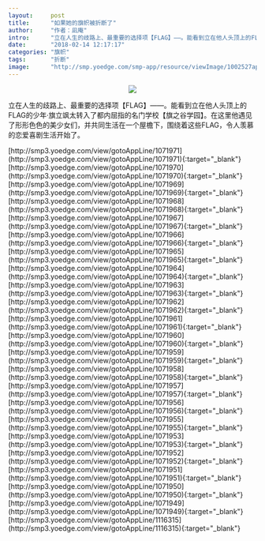 ```yaml
---
layout:     post
title:      "如果她的旗帜被折断了"
author:     "作者：凪庵"
intro:      "立在人生的歧路上、最重要的选择项【FLAG】——。能看到立在他人头顶上的FLAG的少年·旗立飒太转入了都内屈指的名门学校【旗之谷学园】。在这里他遇见了形形色色的美少女们，并共同生活在一个屋檐下，围绕着这些FLAG，令人羡慕的恋爱喜剧生活开始了。"
date:       "2018-02-14 12:17:17"
categories: "旗帜"
tags:       "折断"
image:      "http://smp.yoedge.com/smp-app/resource/viewImage/1002527appline.png"
---
```

<div style="text-align: center">
<p><img src="http://smp.yoedge.com/smp-app/resource/viewImage/1002527appline.png"/></p>
</div>
<p class="post-meta">
<span>立在人生的歧路上、最重要的选择项【FLAG】——。能看到立在他人头顶上的FLAG的少年·旗立飒太转入了都内屈指的名门学校【旗之谷学园】。在这里他遇见了形形色色的美少女们，并共同生活在一个屋檐下，围绕着这些FLAG，令人羡慕的恋爱喜剧生活开始了。</span>
</p>
[http://smp3.yoedge.com/view/gotoAppLine/1071971](http://smp3.yoedge.com/view/gotoAppLine/1071971){:target="_blank"}
[http://smp3.yoedge.com/view/gotoAppLine/1071970](http://smp3.yoedge.com/view/gotoAppLine/1071970){:target="_blank"}
[http://smp3.yoedge.com/view/gotoAppLine/1071969](http://smp3.yoedge.com/view/gotoAppLine/1071969){:target="_blank"}
[http://smp3.yoedge.com/view/gotoAppLine/1071968](http://smp3.yoedge.com/view/gotoAppLine/1071968){:target="_blank"}
[http://smp3.yoedge.com/view/gotoAppLine/1071967](http://smp3.yoedge.com/view/gotoAppLine/1071967){:target="_blank"}
[http://smp3.yoedge.com/view/gotoAppLine/1071966](http://smp3.yoedge.com/view/gotoAppLine/1071966){:target="_blank"}
[http://smp3.yoedge.com/view/gotoAppLine/1071965](http://smp3.yoedge.com/view/gotoAppLine/1071965){:target="_blank"}
[http://smp3.yoedge.com/view/gotoAppLine/1071964](http://smp3.yoedge.com/view/gotoAppLine/1071964){:target="_blank"}
[http://smp3.yoedge.com/view/gotoAppLine/1071963](http://smp3.yoedge.com/view/gotoAppLine/1071963){:target="_blank"}
[http://smp3.yoedge.com/view/gotoAppLine/1071962](http://smp3.yoedge.com/view/gotoAppLine/1071962){:target="_blank"}
[http://smp3.yoedge.com/view/gotoAppLine/1071961](http://smp3.yoedge.com/view/gotoAppLine/1071961){:target="_blank"}
[http://smp3.yoedge.com/view/gotoAppLine/1071960](http://smp3.yoedge.com/view/gotoAppLine/1071960){:target="_blank"}
[http://smp3.yoedge.com/view/gotoAppLine/1071959](http://smp3.yoedge.com/view/gotoAppLine/1071959){:target="_blank"}
[http://smp3.yoedge.com/view/gotoAppLine/1071958](http://smp3.yoedge.com/view/gotoAppLine/1071958){:target="_blank"}
[http://smp3.yoedge.com/view/gotoAppLine/1071957](http://smp3.yoedge.com/view/gotoAppLine/1071957){:target="_blank"}
[http://smp3.yoedge.com/view/gotoAppLine/1071956](http://smp3.yoedge.com/view/gotoAppLine/1071956){:target="_blank"}
[http://smp3.yoedge.com/view/gotoAppLine/1071955](http://smp3.yoedge.com/view/gotoAppLine/1071955){:target="_blank"}
[http://smp3.yoedge.com/view/gotoAppLine/1071953](http://smp3.yoedge.com/view/gotoAppLine/1071953){:target="_blank"}
[http://smp3.yoedge.com/view/gotoAppLine/1071952](http://smp3.yoedge.com/view/gotoAppLine/1071952){:target="_blank"}
[http://smp3.yoedge.com/view/gotoAppLine/1071951](http://smp3.yoedge.com/view/gotoAppLine/1071951){:target="_blank"}
[http://smp3.yoedge.com/view/gotoAppLine/1071950](http://smp3.yoedge.com/view/gotoAppLine/1071950){:target="_blank"}
[http://smp3.yoedge.com/view/gotoAppLine/1071949](http://smp3.yoedge.com/view/gotoAppLine/1071949){:target="_blank"}
[http://smp3.yoedge.com/view/gotoAppLine/1116315](http://smp3.yoedge.com/view/gotoAppLine/1116315){:target="_blank"}


